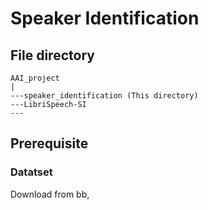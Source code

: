 # Speaker Identification

## File directory
```
AAI_project
|
---speaker_identification (This directory)
---LibriSpeech-SI
---

```


## Prerequisite
### Datatset
Download from bb, 


